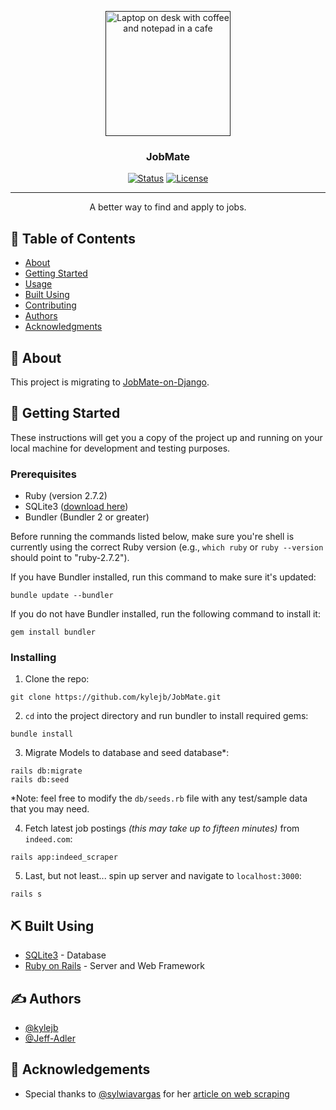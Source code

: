 <p align="center">
  <a href="" rel="noopener">
 <img width=200px height=200px src="https://images.unsplash.com/photo-1499750310107-5fef28a66643?ixlib=rb-1.2.1&ixid=eyJhcHBfaWQiOjEyMDd9&auto=format&fit=crop&w=1950&q=80" alt="Laptop on desk with coffee and notepad in a cafe"></a>
</p>

<h3 align="center">JobMate</h3>

<div align="center">

  [![Status](https://img.shields.io/badge/status-inactive-inactive.svg)]()
  [![License](https://img.shields.io/github/license/kylejb/JobMate?style=plastic)](/LICENSE)

</div>

---

<p align="center"> A better way to find and apply to jobs.
    <br> 
</p>

## 📝 Table of Contents
- [About](#about)
- [Getting Started](#getting_started)
- [Usage](#usage)
- [Built Using](#built_using)
- [Contributing](./CONTRIBUTING.md)
- [Authors](#authors)
- [Acknowledgments](#acknowledgement)

## 🧐 About <a name = "about"></a>

This project is migrating to [JobMate-on-Django](https://github.com/kylejb/JobMate-on-Django).

## 🏁 Getting Started <a name = "getting_started"></a>
These instructions will get you a copy of the project up and running on your local machine for development and testing purposes.

### Prerequisites

- Ruby (version 2.7.2)
- SQLite3 ([download here](https://sqlite.org/download.html))
- Bundler (Bundler 2 or greater)

Before running the commands listed below, make sure you're shell is currently using the correct Ruby version (e.g., `which ruby` or `ruby --version` should point to "ruby-2.7.2").

If you have Bundler installed, run this command to make sure it's updated:
```
bundle update --bundler
```

If you do not have Bundler installed, run the following command to install it:
```
gem install bundler
```

### Installing

1. Clone the repo:

```
git clone https://github.com/kylejb/JobMate.git
```

2. `cd` into the project directory and run bundler to install required gems:

```
bundle install
```

3. Migrate Models to database and seed database*:

```
rails db:migrate
rails db:seed
```

*Note: feel free to modify the `db/seeds.rb` file with any test/sample data that you may need.

4. Fetch latest job postings *(this may take up to fifteen minutes)* from `indeed.com`:

```
rails app:indeed_scraper
```

5. Last, but not least... spin up server and navigate to `localhost:3000`:

```
rails s
```

## ⛏️ Built Using <a name = "built_using"></a>
- [SQLite3](https://sqlite.org) - Database
- [Ruby on Rails](https://rubyonrails.org/) - Server and Web Framework 

## ✍️ Authors <a name = "authors"></a>
- [@kylejb](https://github.com/kylejb)
- [@Jeff-Adler](https://github.com/Jeff-Adler)

## 🎉 Acknowledgements <a name = "acknowledgement"></a>
- Special thanks to [@sylwiavargas](https://github.com/sylwiavargas) for her [article on web scraping](https://www.scrapingbee.com/blog/web-scraping-ruby/#kimurai-setup')

